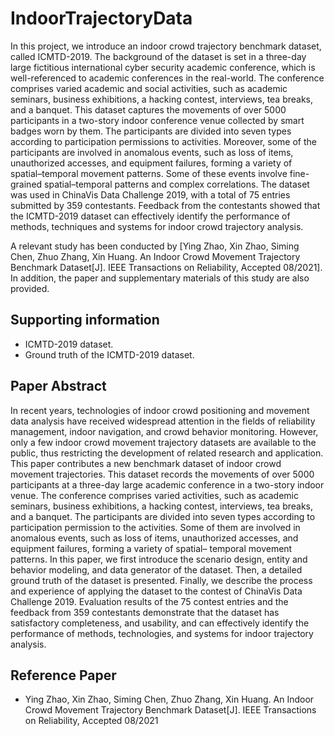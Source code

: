 

# IndoorTrajectoryData

In this project, we introduce an indoor crowd trajectory benchmark dataset, called ICMTD-2019. The background of the dataset is set in a three-day large fictitious international cyber security academic conference, which is well-referenced to academic conferences in the real-world. The conference comprises varied academic and social activities, such as academic seminars, business exhibitions, a hacking contest, interviews, tea breaks, and a banquet. This dataset captures the movements of over 5000 participants in a two-story indoor conference venue collected by smart badges worn by them. The participants are divided into seven types according to participation permissions to activities. Moreover, some of the participants are involved in anomalous events, such as loss of items, unauthorized accesses, and equipment failures, forming a variety of spatial–temporal movement patterns. Some of these events involve fine-grained spatial–temporal patterns and complex correlations. The dataset was used in ChinaVis Data Challenge 2019, with a total of 75 entries submitted by 359 contestants. Feedback from the contestants showed that the ICMTD-2019 dataset can effectively identify the performance of methods, techniques and systems for indoor crowd trajectory analysis.

A relevant study has been conducted by [Ying Zhao, Xin Zhao, Siming Chen, Zhuo Zhang, Xin Huang. An Indoor Crowd Movement Trajectory Benchmark Dataset[J]. IEEE Transactions on Reliability, Accepted 08/2021]. In addition, the paper and supplementary materials of this study are also provided.


## Supporting information

- ICMTD-2019 dataset.
- Ground truth of the ICMTD-2019 dataset. 

## Paper Abstract

In recent years, technologies of indoor crowd positioning and movement data analysis have received widespread attention in the fields of reliability management, indoor navigation, and crowd behavior monitoring. However, only a few indoor crowd movement trajectory datasets are available to the public, thus restricting the development of related research and application. This paper contributes a new benchmark dataset of indoor crowd movement trajectories. This dataset records the movements of over 5000 participants at a three-day large academic conference in a two-story indoor venue. The conference comprises varied activities, such as academic seminars, business exhibitions, a hacking contest, interviews, tea breaks, and a banquet. The participants are divided into seven types according to participation permission to the activities. Some of them are involved in anomalous events, such as loss of items, unauthorized accesses, and equipment failures, forming a variety of spatial– temporal movement patterns. In this paper, we first introduce the scenario design, entity and behavior modeling, and data generator of the dataset. Then, a detailed ground truth of the dataset is presented. Finally, we describe the process and experience of applying the dataset to the contest of ChinaVis Data Challenge 2019. Evaluation results of the 75 contest entries and the feedback from 359 contestants demonstrate that the dataset has satisfactory completeness, and usability, and can effectively identify the performance of methods, technologies, and systems for indoor trajectory analysis.

## Reference Paper

- Ying Zhao, Xin Zhao, Siming Chen, Zhuo Zhang, Xin Huang. An Indoor Crowd Movement Trajectory Benchmark Dataset[J]. IEEE Transactions on Reliability, Accepted 08/2021
